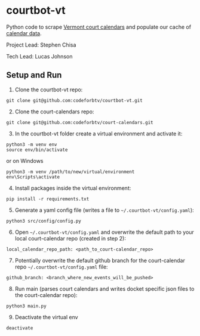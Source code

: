 # courtbot-vt
Python code to scrape [Vermont court calendars](https://www.vermontjudiciary.org/court-calendars) and populate our
cache of [calendar data](https://github.com/codeforbtv/court-calendars).

Project Lead: Stephen Chisa

Tech Lead: Lucas Johnson

## Setup and Run
1. Clone the courtbot-vt repo:
```
git clone git@github.com:codeforbtv/courtbot-vt.git
```
2. Clone the court-calendars repo:
```
git clone git@github.com:codeforbtv/court-calendars.git
```
3. In the courtbot-vt folder create a virtual environment and activate it:
```
python3 -m venv env
source env/bin/activate
```
or on Windows
```
python3 -m venv /path/to/new/virtual/environment
env\Scripts\activate
```

4. Install packages inside the virtual environment:
```
pip install -r requirements.txt
```
5. Generate a yaml config file (writes a file to `~/.courtbot-vt/config.yaml`):
```
python3 src/config/config.py
```
6. Open `~/.courtbot-vt/config.yaml` and overwrite the default path to your local court-calendar repo
(created in step 2):
```
local_calendar_repo_path: <path_to_court-calendar_repo>
```
7. Potentially overwrite the default github branch for the court-calendar repo `~/.courtbot-vt/config.yaml` file:
```
github_branch: <branch_where_new_events_will_be_pushed>
```
8. Run main (parses court calendars and writes docket specific json files to the court-calendar repo):
```
python3 main.py
```
9. Deactivate the virtual env
```
deactivate
```

